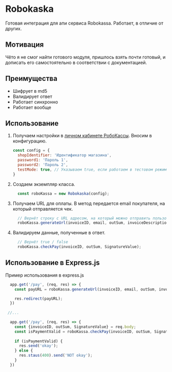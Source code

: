 # Robokaska
Готовая интеграция для апи сервиса Robokassa. Работает, в отличие от других.

## Мотивация
Чёто я не смог найти готового модуля, пришлось взять почти готовый, и дописать его самостоятельно в соответствии с документацией.

## Преимущества
* Шифрует в md5
* Валидирует ответ
* Работает синхронно
* Работает вообще

## Использование
1) Получаем настройки в  [личном кабинете РобоКассы](https://partner.robokassa.ru). Вносим в конфигурацию.
    ```js
    const config = {
      shopIdentifier: 'Идентификатор магазина',
      password1: 'Пароль 1',
      password2: 'Пароль 2',
      testMode: true, // Указываем true, если работаем в тестовом режиме
    }
    ```
2) Создаем экземпляр класса.
   ```js
     const roboKassa = new Robokaska(config);
   ```
        
3) Получаем URL для оплаты. В метод передается email покупателя, на который отправляется чек.
    ```js
      // Вернёт строку с URL адресом, на который можно отправить пользователя
      roboKassa.generateUrl(invoiceID, email, outSum, invoiceDescription);
    ```    
4) Валидируем данные, полученные в ответ.
   ```js     
     // Вернёт true / false
     roboKassa.checkPay(invoiceID, outSum, SignatureValue);
   ```
## Использование в Express.js
Пример использования в express.js
```js     
  app.get('/pay', (req, res) => {
    const payURL = roboKassa.generateUrl(invoiceID, email, outSum, invoiceDescription);

    res.redirect(payURL);
  })
  
 //...

  app.get('/pay', (req, res) => {
    const {invoiceID, outSum, SignatureValue} = req.body;
    const isPaymentValid = roboKassa.checkPay(invoiceID, outSum, SignatureValue);
    
    if (isPaymentValid) {
      res.send('okay');
    } else {
      res.staus(400).send('NOT okay');
    }
  }) 
```